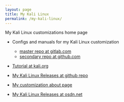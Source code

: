 ```yaml
---
layout: page
title: My Kali Linux
permalink: /my-kali-linux/
---
```


My Kali Linux customizations home page 

* Configs and manuals for my Kali Linux customization
  * [master repo at gitlab.com](https://gitlab.com/jacekkowalczyk82/my-debian)
  * [secondary repo at github.com](https://github.com/jacekkowalczyk82/my-debian)

* [Tutorial at kali.org](https://www.kali.org/tutorials/my-custom-kali-linux-distribution/)
* [My Kali Linux Releases at github repo](https://github.com/jacekkowalczyk82/my-debian/releases)
* [My customization about page](https://github.com/jacekkowalczyk82/my-debian/blob/master/dwm_openbox_i3/about.md)
* [My Kali Linux Releases at osdn.net](https://osdn.net/projects/kali-lnux-openbox/releases/)


